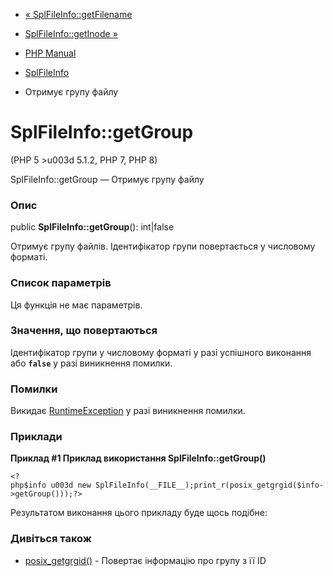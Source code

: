 - [« SplFileInfo::getFilename](splfileinfo.getfilename.md)
- [SplFileInfo::getInode »](splfileinfo.getinode.md)

- [PHP Manual](index.md)
- [SplFileInfo](class.splfileinfo.md)
- Отримує групу файлу

# SplFileInfo::getGroup

(PHP 5 \>u003d 5.1.2, PHP 7, PHP 8)

SplFileInfo::getGroup — Отримує групу файлу

### Опис

public **SplFileInfo::getGroup**(): int\|false

Отримує групу файлів. Ідентифікатор групи повертається у числовому
форматі.

### Список параметрів

Ця функція не має параметрів.

### Значення, що повертаються

Ідентифікатор групи у числовому форматі у разі успішного виконання
або **`false`** у разі виникнення помилки.

### Помилки

Викидає [RuntimeException](class.runtimeexception.md) у разі
виникнення помилки.

### Приклади

**Приклад #1 Приклад використання **SplFileInfo::getGroup()****

` <?php$info u003d new SplFileInfo(__FILE__);print_r(posix_getgrgid($info->getGroup()));?> `

Результатом виконання цього прикладу буде щось подібне:

### Дивіться також

- [posix_getgrgid()](function.posix-getgrgid.md) - Повертає
інформацію про групу з її ID
